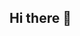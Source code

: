 ## Hi there 👋

<!--
**vatureta/vatureta** is a ✨ _special_ ✨ repository because its `README.md` (this file) appears on your GitHub profile.

Here are some ideas to get you started:

- 🔭 I’m currently working on ...
- 🌱 I’m currently learning ...
- 👯 I’m looking to collaborate on ...
- 🤔 I’m looking for help with ...
- 💬 Ask me about ...
- 📫 How to reach me: ...
- 😄 Pronouns: ...
- ⚡ Fun fact: ...
[![ORCID](https://img.shields.io/badge/ORCID-0000-0002-3660-950X-green)](https://orcid.org/0000-0002-3660-950X)
-->
